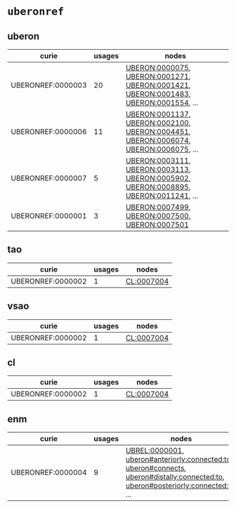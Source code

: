 # `uberonref`

## uberon

| curie             |   usages | nodes                                                                                                                                                                                                                                                                                                                                    |
|-------------------|----------|------------------------------------------------------------------------------------------------------------------------------------------------------------------------------------------------------------------------------------------------------------------------------------------------------------------------------------------|
| UBERONREF:0000003 |       20 | [UBERON:0000075](http://purl.obolibrary.org/obo/UBERON_0000075), [UBERON:0001271](http://purl.obolibrary.org/obo/UBERON_0001271), [UBERON:0001421](http://purl.obolibrary.org/obo/UBERON_0001421), [UBERON:0001483](http://purl.obolibrary.org/obo/UBERON_0001483), [UBERON:0001554](http://purl.obolibrary.org/obo/UBERON_0001554), ... |
| UBERONREF:0000006 |       11 | [UBERON:0001137](http://purl.obolibrary.org/obo/UBERON_0001137), [UBERON:0002100](http://purl.obolibrary.org/obo/UBERON_0002100), [UBERON:0004451](http://purl.obolibrary.org/obo/UBERON_0004451), [UBERON:0006074](http://purl.obolibrary.org/obo/UBERON_0006074), [UBERON:0006075](http://purl.obolibrary.org/obo/UBERON_0006075), ... |
| UBERONREF:0000007 |        5 | [UBERON:0003111](http://purl.obolibrary.org/obo/UBERON_0003111), [UBERON:0003113](http://purl.obolibrary.org/obo/UBERON_0003113), [UBERON:0005902](http://purl.obolibrary.org/obo/UBERON_0005902), [UBERON:0008895](http://purl.obolibrary.org/obo/UBERON_0008895), [UBERON:0011241](http://purl.obolibrary.org/obo/UBERON_0011241), ... |
| UBERONREF:0000001 |        3 | [UBERON:0007499](http://purl.obolibrary.org/obo/UBERON_0007499), [UBERON:0007500](http://purl.obolibrary.org/obo/UBERON_0007500), [UBERON:0007501](http://purl.obolibrary.org/obo/UBERON_0007501)                                                                                                                                        |

## tao

| curie             |   usages | nodes                                                   |
|-------------------|----------|---------------------------------------------------------|
| UBERONREF:0000002 |        1 | [CL:0007004](http://purl.obolibrary.org/obo/CL_0007004) |

## vsao

| curie             |   usages | nodes                                                   |
|-------------------|----------|---------------------------------------------------------|
| UBERONREF:0000002 |        1 | [CL:0007004](http://purl.obolibrary.org/obo/CL_0007004) |

## cl

| curie             |   usages | nodes                                                   |
|-------------------|----------|---------------------------------------------------------|
| UBERONREF:0000002 |        1 | [CL:0007004](http://purl.obolibrary.org/obo/CL_0007004) |

## enm

| curie             |   usages | nodes                                                                                                                                                                                                                                                                                                                                                                                                                                  |
|-------------------|----------|----------------------------------------------------------------------------------------------------------------------------------------------------------------------------------------------------------------------------------------------------------------------------------------------------------------------------------------------------------------------------------------------------------------------------------------|
| UBERONREF:0000004 |        9 | [UBREL:0000001](http://purl.obolibrary.org/obo/UBREL_0000001), [uberon#anteriorly:connected:to](http://purl.obolibrary.org/obo/uberon#anteriorly_connected_to), [uberon#connects](http://purl.obolibrary.org/obo/uberon#connects), [uberon#distally:connected:to](http://purl.obolibrary.org/obo/uberon#distally_connected_to), [uberon#posteriorly:connected:to](http://purl.obolibrary.org/obo/uberon#posteriorly_connected_to), ... |

